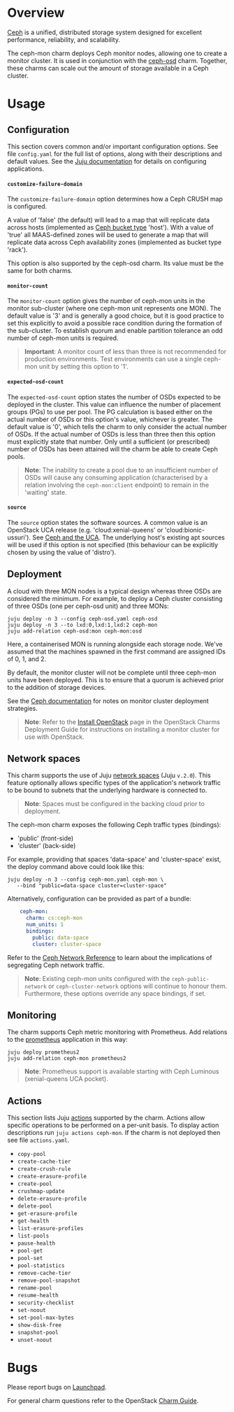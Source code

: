 # Overview

[Ceph][ceph-upstream] is a unified, distributed storage system designed for
excellent performance, reliability, and scalability.

The ceph-mon charm deploys Ceph monitor nodes, allowing one to create a monitor
cluster. It is used in conjunction with the [ceph-osd][ceph-osd-charm] charm.
Together, these charms can scale out the amount of storage available in a Ceph
cluster.

# Usage

## Configuration

This section covers common and/or important configuration options. See file
`config.yaml` for the full list of options, along with their descriptions and
default values. See the [Juju documentation][juju-docs-config-apps] for details
on configuring applications.

#### `customize-failure-domain`

The `customize-failure-domain` option determines how a Ceph CRUSH map is
configured.

A value of 'false' (the default) will lead to a map that will replicate data
across hosts (implemented as [Ceph bucket type][upstream-ceph-buckets] 'host').
With a value of 'true' all MAAS-defined zones will be used to generate a map
that will replicate data across Ceph availability zones (implemented as bucket
type 'rack').

This option is also supported by the ceph-osd charm. Its value must be the same
for both charms.

#### `monitor-count`

The `monitor-count` option gives the number of ceph-mon units in the monitor
sub-cluster (where one ceph-mon unit represents one MON). The default value is
'3' and is generally a good choice, but it is good practice to set this
explicitly to avoid a possible race condition during the formation of the
sub-cluster. To establish quorum and enable partition tolerance an odd number
of ceph-mon units is required.

> **Important**: A monitor count of less than three is not recommended for
  production environments. Test environments can use a single ceph-mon unit by
  setting this option to '1'.

#### `expected-osd-count`

The `expected-osd-count` option states the number of OSDs expected to be
deployed in the cluster. This value can influence the number of placement
groups (PGs) to use per pool. The PG calculation is based either on the actual
number of OSDs or this option's value, whichever is greater. The default value
is '0', which tells the charm to only consider the actual number of OSDs. If
the actual number of OSDs is less than three then this option must explicitly
state that number. Only until a sufficient (or prescribed) number of OSDs has
been attained will the charm be able to create Ceph pools.

> **Note**: The inability to create a pool due to an insufficient number of
  OSDs will cause any consuming application (characterised by a relation
  involving the `ceph-mon:client` endpoint) to remain in the 'waiting' state.

#### `source`

The `source` option states the software sources. A common value is an OpenStack
UCA release (e.g. 'cloud:xenial-queens' or 'cloud:bionic-ussuri'). See [Ceph
and the UCA][cloud-archive-ceph]. The underlying host's existing apt sources
will be used if this option is not specified (this behaviour can be explicitly
chosen by using the value of 'distro').

## Deployment

A cloud with three MON nodes is a typical design whereas three OSDs are
considered the minimum. For example, to deploy a Ceph cluster consisting of
three OSDs (one per ceph-osd unit) and three MONs:

    juju deploy -n 3 --config ceph-osd.yaml ceph-osd
    juju deploy -n 3 --to lxd:0,lxd:1,lxd:2 ceph-mon
    juju add-relation ceph-osd:mon ceph-mon:osd

Here, a containerised MON is running alongside each storage node. We've assumed
that the machines spawned in the first command are assigned IDs of 0, 1, and 2.

By default, the monitor cluster will not be complete until three ceph-mon units
have been deployed. This is to ensure that a quorum is achieved prior to the
addition of storage devices.

See the [Ceph documentation][ceph-docs-monitors] for notes on monitor cluster
deployment strategies.

> **Note**: Refer to the [Install OpenStack][cdg-install-openstack] page in the
  OpenStack Charms Deployment Guide for instructions on installing a monitor
  cluster for use with OpenStack.

## Network spaces

This charm supports the use of Juju [network spaces][juju-docs-spaces] (Juju
`v.2.0`). This feature optionally allows specific types of the application's
network traffic to be bound to subnets that the underlying hardware is
connected to.

> **Note**: Spaces must be configured in the backing cloud prior to deployment.

The ceph-mon charm exposes the following Ceph traffic types (bindings):

* 'public' (front-side)
* 'cluster' (back-side)

For example, providing that spaces 'data-space' and 'cluster-space' exist, the
deploy command above could look like this:

    juju deploy -n 3 --config ceph-mon.yaml ceph-mon \
       --bind "public=data-space cluster=cluster-space"

Alternatively, configuration can be provided as part of a bundle:

```yaml
    ceph-mon:
      charm: cs:ceph-mon
      num_units: 1
      bindings:
        public: data-space
        cluster: cluster-space
```

Refer to the [Ceph Network Reference][ceph-docs-network-ref] to learn about the
implications of segregating Ceph network traffic.

> **Note**: Existing ceph-mon units configured with the `ceph-public-network`
  or `ceph-cluster-network` options will continue to honour them. Furthermore,
  these options override any space bindings, if set.

## Monitoring

The charm supports Ceph metric monitoring with Prometheus. Add relations to the
[prometheus][prometheus-charm] application in this way:

    juju deploy prometheus2
    juju add-relation ceph-mon prometheus2

> **Note**: Prometheus support is available starting with Ceph Luminous
  (xenial-queens UCA pocket).

## Actions

This section lists Juju [actions][juju-docs-actions] supported by the charm.
Actions allow specific operations to be performed on a per-unit basis. To
display action descriptions run `juju actions ceph-mon`. If the charm is not
deployed then see file `actions.yaml`.

* `copy-pool`
* `create-cache-tier`
* `create-crush-rule`
* `create-erasure-profile`
* `create-pool`
* `crushmap-update`
* `delete-erasure-profile`
* `delete-pool`
* `get-erasure-profile`
* `get-health`
* `list-erasure-profiles`
* `list-pools`
* `pause-health`
* `pool-get`
* `pool-set`
* `pool-statistics`
* `remove-cache-tier`
* `remove-pool-snapshot`
* `rename-pool`
* `resume-health`
* `security-checklist`
* `set-noout`
* `set-pool-max-bytes`
* `show-disk-free`
* `snapshot-pool`
* `unset-noout`

# Bugs

Please report bugs on [Launchpad][lp-bugs-charm-ceph-mon].

For general charm questions refer to the OpenStack [Charm Guide][cg].

<!-- LINKS -->

[ceph-upstream]: https://ceph.io
[cg]: https://docs.openstack.org/charm-guide
[ceph-osd-charm]: https://jaas.ai/ceph-osd
[juju-docs-actions]: https://jaas.ai/docs/actions
[juju-docs-spaces]: https://jaas.ai/docs/spaces
[juju-docs-config-apps]: https://juju.is/docs/configuring-applications
[ceph-docs-network-ref]: http://docs.ceph.com/docs/master/rados/configuration/network-config-ref
[ceph-docs-monitors]: https://docs.ceph.com/docs/master/dev/mon-bootstrap
[lp-bugs-charm-ceph-mon]: https://bugs.launchpad.net/charm-ceph-mon/+filebug
[cdg-install-openstack]: https://docs.openstack.org/project-deploy-guide/charm-deployment-guide/latest/install-openstack.html
[prometheus-charm]: https://jaas.ai/prometheus2
[cloud-archive-ceph]: https://wiki.ubuntu.com/OpenStack/CloudArchive#Ceph_and_the_UCA
[upstream-ceph-buckets]: https://docs.ceph.com/docs/master/rados/operations/crush-map/#types-and-buckets
